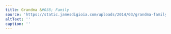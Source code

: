 ```yaml
---
title: Grandma &#038; Family
source: 'https://static.jamesdigioia.com/uploads/2014/03/grandma-family-scaled.jpg'
altText: ''
caption: ''
---
```


